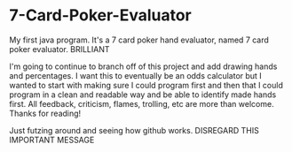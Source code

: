 7-Card-Poker-Evaluator
======================

My first java program.  It's a 7 card poker hand evaluator, named 7 card poker evaluator.  BRILLIANT

I'm going to continue to branch off of this project and add drawing hands and percentages.  I want this to eventually be an
odds calculator but I wanted to start with making sure I could program first and then that I could
program in a clean and readable way and be able to identify made hands first.  All feedback, criticism, flames, trolling,
etc are more than welcome.  Thanks for reading!

Just futzing around and seeing how github works.  DISREGARD THIS IMPORTANT MESSAGE
